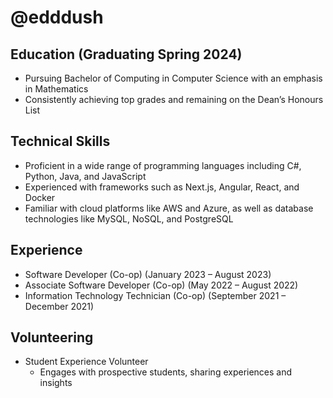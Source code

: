 # @edddush

## Education (Graduating Spring 2024)
- Pursuing Bachelor of Computing in Computer Science with an emphasis in Mathematics
- Consistently achieving top grades and remaining on the Dean’s Honours List

## Technical Skills
- Proficient in a wide range of programming languages including C#, Python, Java, and JavaScript
- Experienced with frameworks such as Next.js, Angular, React, and Docker
- Familiar with cloud platforms like AWS and Azure, as well as database technologies like MySQL, NoSQL, and PostgreSQL

## Experience
- Software Developer (Co-op) (January 2023 – August 2023)
- Associate Software Developer (Co-op) (May 2022 – August 2022)
- Information Technology Technician (Co-op) (September 2021 – December 2021)

## Volunteering
- Student Experience Volunteer
  - Engages with prospective students, sharing experiences and insights

<!---
Edddush/Edddush is a ✨ special ✨ repository because its `README.md` (this file) appears on your GitHub profile.
You can click the Preview link to take a look at your changes.
--->
